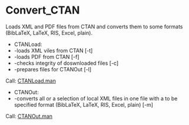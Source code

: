 # Convert_CTAN
Loads XML and PDF files from CTAN and converts them to some formats (BibLaTeX, LaTeX, RIS, Excel, plain).

* CTANLoad: 
* -loads XML viles from CTAN             [-t]
* -loads PDF from CTAN                   [-f]
* -checks integrity of doswnloaded files [-c]
* -prepares files for CTANOut            [-l]

Call: [CTANLoad.man](https://github.com/GuenterPartosch/Convert_CTAN/blob/master/CTANLoad/CTANLoad.man "manpage of CTANLoad")

* CTANOut:
* -converts all or a selection of local XML files in one file with a to be specified format (BibLaTeX, LaTeX, RIS, Excel, plain) [-m]

Call: [CTANOut.man](https://github.com/GuenterPartosch/Convert_CTAN/blob/master/CTANOut/CTANOut.man "manpage of CTANOut")
